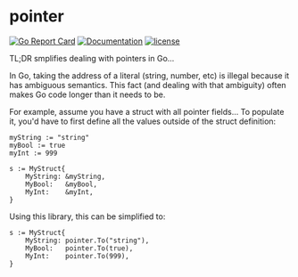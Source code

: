 # pointer

[![Go Report Card](https://goreportcard.com/badge/github.com/borderzero/border0-go)](https://goreportcard.com/report/github.com/borderzero/border0-go)
[![Documentation](https://godoc.org/github.com/borderzero/border0-go/lib/types/pointer?status.svg)](https://godoc.org/github.com/borderzero/border0-go/lib/types/pointer)
[![license](https://img.shields.io/github/license/borderzero/border0-go.svg)](https://github.com/borderzero/border0-go/blob/master/LICENSE)

TL;DR smplifies dealing with pointers in Go...

In Go, taking the address of a literal (string, number, etc) is illegal because it has ambiguous semantics. This fact (and dealing with that ambiguity) often makes Go code longer than it needs to be.

For example, assume you have a struct with all pointer fields... To populate it, you'd have to first define all the values outside of the struct definition:

```
myString := "string"
myBool := true
myInt := 999

s := MyStruct{
    MyString: &myString,
    MyBool:   &myBool,
    MyInt:    &myInt,
}
```

Using this library, this can be simplified to:

```
s := MyStruct{
    MyString: pointer.To("string"),
    MyBool:   pointer.To(true),
    MyInt:    pointer.To(999),
}
```
